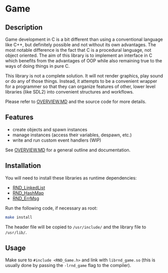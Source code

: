 # Game

## Description

Game development in C is a bit different than using a conventional language like C++,
but definitely possible and not without its own advantages. The most notable difference
is the fact that C is a procedural language, not object oriented. The aim of this library
is to implement an interface in C which benefits from the advantages of OOP while also
remaining true to the ways of doing things in pure C.

This library is not a complete solution. It will not render graphics, play sound or do any
of those things. Instead, it attempts to be a convenient wrapper for a programmer so that
they can organize features of other, lower level libraries (like SDL2) into convenient
structures and workflows.

Please refer to [OVERVIEW.MD](https://github.com/randoragon/rnd-libs/tree/master/game/OVERVIEW.MD)
and the source code for more details.

## Features

- create objects and spawn instances
- manage instances (access their variables, despawn, etc.)
- write and run custom event handlers (WIP)

See [OVERVIEW.MD](https://github.com/randoragon/rnd-libs/tree/master/game/OVERVIEW.MD) for
a general outline and documentation.

## Installation

You will need to install these libraries as runtime dependencies:

- [RND\_LinkedList](https://github.com/randoragon/rnd-libs/tree/master/linkedlist)
- [RND\_HashMap](https://github.com/randoragon/rnd-libs/tree/master/hashmap)
- [RND\_ErrMsg](https://github.com/randoragon/rnd-libs/tree/master/errmsg)

Run the following code, if necessary as root:

```sh
make install
```

The header file will be copied to `/usr/include/` and the library file to `/usr/lib/`.

## Usage

Make sure to `#include <RND_Game.h>` and link with `librnd_game.so` (this is usually
done by passing the `-lrnd_game` flag to the compiler).

